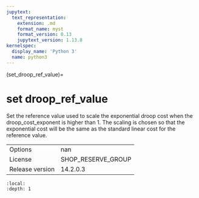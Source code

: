 ```yaml
---
jupytext:
  text_representation:
    extension: .md
    format_name: myst
    format_version: 0.13
    jupytext_version: 1.13.8
kernelspec:
  display_name: 'Python 3'
  name: python3
---
```


(set_droop_ref_value)=
# set droop_ref_value
Set the reference value used to scale the exponential droop cost when the droop_cost_exponent is higher than 1. The scaling is chosen so that the exponential cost will be the same as the standard linear cost for the reference value.

|   |   |
|---|---|
|Options|nan|
|License|SHOP_RESERVE_GROUP|
|Release version|14.2.0.3|

```{contents}
:local:
:depth: 1
```





